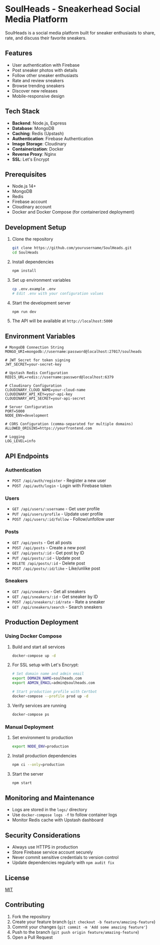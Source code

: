 # SoulHeads - Sneakerhead Social Media Platform

SoulHeads is a social media platform built for sneaker enthusiasts to share, rate, and discuss their favorite sneakers.

## Features

- User authentication with Firebase
- Post sneaker photos with details
- Follow other sneaker enthusiasts
- Rate and review sneakers
- Browse trending sneakers
- Discover new releases
- Mobile-responsive design

## Tech Stack

- **Backend**: Node.js, Express
- **Database**: MongoDB
- **Caching**: Redis (Upstash)
- **Authentication**: Firebase Authentication
- **Image Storage**: Cloudinary
- **Containerization**: Docker
- **Reverse Proxy**: Nginx
- **SSL**: Let's Encrypt

## Prerequisites

- Node.js 14+
- MongoDB
- Redis
- Firebase account
- Cloudinary account
- Docker and Docker Compose (for containerized deployment)

## Development Setup

1. Clone the repository

   ```bash
   git clone https://github.com/yourusername/SoulHeads.git
   cd SoulHeads
   ```

2. Install dependencies

   ```bash
   npm install
   ```

3. Set up environment variables

   ```bash
   cp .env.example .env
   # Edit .env with your configuration values
   ```

4. Start the development server

   ```bash
   npm run dev
   ```

5. The API will be available at `http://localhost:5000`

## Environment Variables

```
# MongoDB Connection String
MONGO_URI=mongodb://username:password@localhost:27017/soulheads

# JWT Secret for token signing
JWT_SECRET=your-secret-key

# Upstash Redis Configuration
REDIS_URL=redis://username:password@localhost:6379

# Cloudinary Configuration
CLOUDINARY_CLOUD_NAME=your-cloud-name
CLOUDINARY_API_KEY=your-api-key
CLOUDINARY_API_SECRET=your-api-secret

# Server Configuration
PORT=5000
NODE_ENV=development

# CORS Configuration (comma-separated for multiple domains)
ALLOWED_ORIGINS=https://yourfrontend.com

# Logging
LOG_LEVEL=info
```

## API Endpoints

### Authentication

- `POST /api/auth/register` - Register a new user
- `POST /api/auth/login` - Login with Firebase token

### Users

- `GET /api/users/:username` - Get user profile
- `PUT /api/users/profile` - Update user profile
- `POST /api/users/:id/follow` - Follow/unfollow user

### Posts

- `GET /api/posts` - Get all posts
- `POST /api/posts` - Create a new post
- `GET /api/posts/:id` - Get post by ID
- `PUT /api/posts/:id` - Update post
- `DELETE /api/posts/:id` - Delete post
- `POST /api/posts/:id/like` - Like/unlike post

### Sneakers

- `GET /api/sneakers` - Get all sneakers
- `GET /api/sneakers/:id` - Get sneaker by ID
- `POST /api/sneakers/:id/rate` - Rate a sneaker
- `GET /api/sneakers/search` - Search sneakers

## Production Deployment

### Using Docker Compose

1. Build and start all services

   ```bash
   docker-compose up -d
   ```

2. For SSL setup with Let's Encrypt:

   ```bash
   # Set domain name and admin email
   export DOMAIN_NAME=soulheads.com
   export ADMIN_EMAIL=admin@soulheads.com

   # Start production profile with Certbot
   docker-compose --profile prod up -d
   ```

3. Verify services are running
   ```bash
   docker-compose ps
   ```

### Manual Deployment

1. Set environment to production

   ```bash
   export NODE_ENV=production
   ```

2. Install production dependencies

   ```bash
   npm ci --only=production
   ```

3. Start the server
   ```bash
   npm start
   ```

## Monitoring and Maintenance

- Logs are stored in the `logs/` directory
- Use `docker-compose logs -f` to follow container logs
- Monitor Redis cache with Upstash dashboard

## Security Considerations

- Always use HTTPS in production
- Store Firebase service account securely
- Never commit sensitive credentials to version control
- Update dependencies regularly with `npm audit fix`

## License

[MIT](LICENSE)

## Contributing

1. Fork the repository
2. Create your feature branch (`git checkout -b feature/amazing-feature`)
3. Commit your changes (`git commit -m 'Add some amazing feature'`)
4. Push to the branch (`git push origin feature/amazing-feature`)
5. Open a Pull Request
